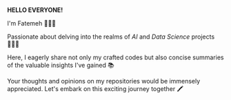 **HELLO EVERYONE!**

I'm Fatemeh 🙋🏻‍♀️

Passionate about delving into the realms of _AI_ and _Data Science_ projects 👩🏻‍💻

Here, I eagerly share not only my crafted codes but also concise summaries of the valuable insights I've gained 📚

Your thoughts and opinions on my repositories would be immensely appreciated. Let's embark on this exciting journey together 🖍
